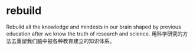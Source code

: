 # rebuild
Rebuild all the knowledge and mindests in our brain shaped by previous education after we know the truth of research and science. 用科学研究的方法去重塑我们脑中被各种教育建立的知识体系。
